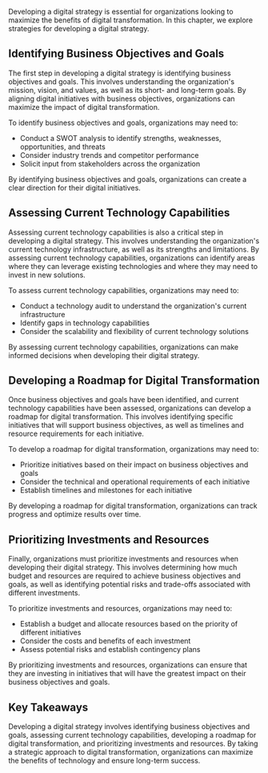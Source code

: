
Developing a digital strategy is essential for organizations looking to maximize the benefits of digital transformation. In this chapter, we explore strategies for developing a digital strategy.

Identifying Business Objectives and Goals
-----------------------------------------

The first step in developing a digital strategy is identifying business objectives and goals. This involves understanding the organization's mission, vision, and values, as well as its short- and long-term goals. By aligning digital initiatives with business objectives, organizations can maximize the impact of digital transformation.

To identify business objectives and goals, organizations may need to:

* Conduct a SWOT analysis to identify strengths, weaknesses, opportunities, and threats
* Consider industry trends and competitor performance
* Solicit input from stakeholders across the organization

By identifying business objectives and goals, organizations can create a clear direction for their digital initiatives.

Assessing Current Technology Capabilities
-----------------------------------------

Assessing current technology capabilities is also a critical step in developing a digital strategy. This involves understanding the organization's current technology infrastructure, as well as its strengths and limitations. By assessing current technology capabilities, organizations can identify areas where they can leverage existing technologies and where they may need to invest in new solutions.

To assess current technology capabilities, organizations may need to:

* Conduct a technology audit to understand the organization's current infrastructure
* Identify gaps in technology capabilities
* Consider the scalability and flexibility of current technology solutions

By assessing current technology capabilities, organizations can make informed decisions when developing their digital strategy.

Developing a Roadmap for Digital Transformation
-----------------------------------------------

Once business objectives and goals have been identified, and current technology capabilities have been assessed, organizations can develop a roadmap for digital transformation. This involves identifying specific initiatives that will support business objectives, as well as timelines and resource requirements for each initiative.

To develop a roadmap for digital transformation, organizations may need to:

* Prioritize initiatives based on their impact on business objectives and goals
* Consider the technical and operational requirements of each initiative
* Establish timelines and milestones for each initiative

By developing a roadmap for digital transformation, organizations can track progress and optimize results over time.

Prioritizing Investments and Resources
--------------------------------------

Finally, organizations must prioritize investments and resources when developing their digital strategy. This involves determining how much budget and resources are required to achieve business objectives and goals, as well as identifying potential risks and trade-offs associated with different investments.

To prioritize investments and resources, organizations may need to:

* Establish a budget and allocate resources based on the priority of different initiatives
* Consider the costs and benefits of each investment
* Assess potential risks and establish contingency plans

By prioritizing investments and resources, organizations can ensure that they are investing in initiatives that will have the greatest impact on their business objectives and goals.

Key Takeaways
-------------

Developing a digital strategy involves identifying business objectives and goals, assessing current technology capabilities, developing a roadmap for digital transformation, and prioritizing investments and resources. By taking a strategic approach to digital transformation, organizations can maximize the benefits of technology and ensure long-term success.
